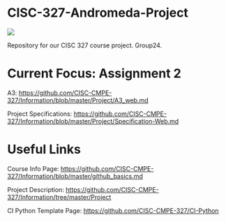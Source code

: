 # CISC-327-Andromeda-Project

[![](https://github.com/chai-tang/CISC-327-Andromeda/workflows/AndromedaSeekGeek-Build/badge.svg)]()

Repository for our CISC 327 course project. Group24.

# Current Focus: Assignment 2

A3: https://github.com/CISC-CMPE-327/Information/blob/master/Project/A3_web.md

Project Specifications: https://github.com/CISC-CMPE-327/Information/blob/master/Project/Specification-Web.md

# Useful Links

Course Info Page: https://github.com/CISC-CMPE-327/Information/blob/master/github_basics.md

Project Description: https://github.com/CISC-CMPE-327/Information/tree/master/Project

CI Python Template Page: https://github.com/CISC-CMPE-327/CI-Python

